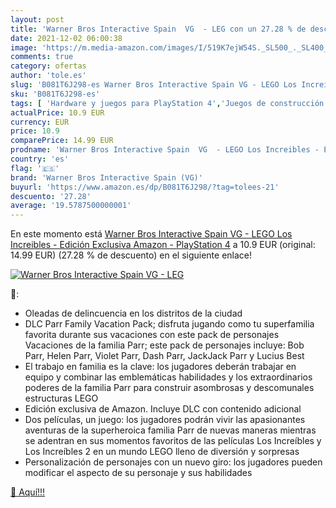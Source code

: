 ```yaml
---
layout: post
title: 'Warner Bros Interactive Spain  VG  - LEG con un 27.28 % de descuento'
date: 2021-12-02 06:00:38
image: 'https://m.media-amazon.com/images/I/519K7ejW54S._SL500_._SL400_.jpg'
comments: true
category: ofertas
author: 'tole.es'
slug: 'B081T6J298-es Warner Bros Interactive Spain VG - LEGO Los Increibles -...'
sku: 'B081T6J298-es'
tags: [ 'Hardware y juegos para PlayStation 4','Juegos de construcción para niños','Juguetes','Juguetes y juegos','Videojuegos','playstation','warner bros interactive spain (vg)', ]
actualPrice: 10.9 EUR
currency: EUR
price: 10.9
comparePrice: 14.99 EUR
prodname: 'Warner Bros Interactive Spain  VG  - LEGO Los Increibles - Edición Exclusiva Amazon - PlayStation 4'
country: 'es'
flag: '🇪🇸'
brand: 'Warner Bros Interactive Spain (VG)'
buyurl: 'https://www.amazon.es/dp/B081T6J298/?tag=tolees-21'
descuento: '27.28'
average: '19.5787500000001'
---
```


En este momento está [Warner Bros Interactive Spain  VG  - LEGO Los Increibles - Edición Exclusiva Amazon - PlayStation 4](https://www.amazon.es/dp/B081T6J298/?tag=tolees-21) a 10.9 EUR (original: 14.99 EUR) (27.28 %  de descuento) en el siguiente enlace!

[![Warner Bros Interactive Spain  VG  - LEG](https://m.media-amazon.com/images/I/519K7ejW54S._SL500_._SL400_.jpg)](https://www.amazon.es/dp/B081T6J298/?tag=tolees-21)

🔎:

- Oleadas de delincuencia en los distritos de la ciudad
- DLC Parr Family Vacation Pack; disfruta jugando como tu superfamilia favorita durante sus vacaciones con este pack de personajes Vacaciones de la familia Parr; este pack de personajes incluye: Bob Parr, Helen Parr, Violet Parr, Dash Parr, JackJack Parr y Lucius Best
- El trabajo en familia es la clave: los jugadores deberán trabajar en equipo y combinar las emblemáticas habilidades y los extraordinarios poderes de la familia Parr para construir asombrosas y descomunales estructuras LEGO
- Edición exclusiva de Amazon. Incluye DLC con contenido adicional
- Dos películas, un juego: los jugadores podrán vivir las apasionantes aventuras de la superheroica familia Parr de nuevas maneras mientras se adentran en sus momentos favoritos de las películas Los Increíbles y Los Increíbles 2 en un mundo LEGO lleno de diversión y sorpresas
- Personalización de personajes con un nuevo giro: los jugadores pueden modificar el aspecto de su personaje y sus habilidades

[🛒 Aquí!!!](https://www.amazon.es/dp/B081T6J298/?tag=tolees-21)
